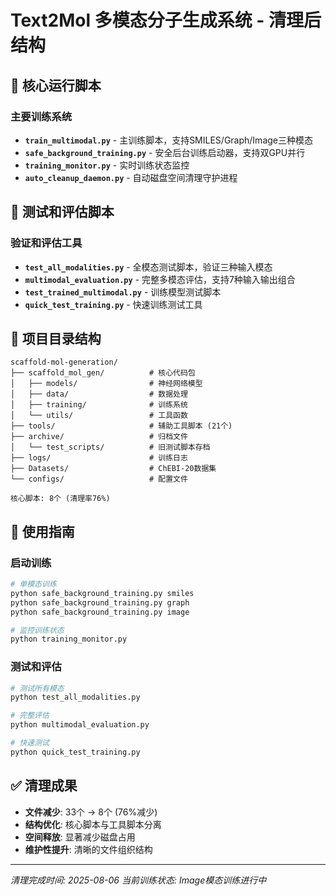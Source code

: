 # Text2Mol 多模态分子生成系统 - 清理后结构

## 🎯 核心运行脚本

### 主要训练系统
- **`train_multimodal.py`** - 主训练脚本，支持SMILES/Graph/Image三种模态
- **`safe_background_training.py`** - 安全后台训练启动器，支持双GPU并行
- **`training_monitor.py`** - 实时训练状态监控
- **`auto_cleanup_daemon.py`** - 自动磁盘空间清理守护进程

## 🧪 测试和评估脚本

### 验证和评估工具
- **`test_all_modalities.py`** - 全模态测试脚本，验证三种输入模态
- **`multimodal_evaluation.py`** - 完整多模态评估，支持7种输入输出组合
- **`test_trained_multimodal.py`** - 训练模型测试脚本
- **`quick_test_training.py`** - 快速训练测试工具

## 📁 项目目录结构

```
scaffold-mol-generation/
├── scaffold_mol_gen/          # 核心代码包
│   ├── models/                # 神经网络模型
│   ├── data/                  # 数据处理
│   ├── training/              # 训练系统
│   └── utils/                 # 工具函数
├── tools/                     # 辅助工具脚本 (21个)
├── archive/                   # 归档文件
│   └── test_scripts/          # 旧测试脚本存档
├── logs/                      # 训练日志
├── Datasets/                  # ChEBI-20数据集
└── configs/                   # 配置文件

核心脚本: 8个 (清理率76%)
```

## 🚀 使用指南

### 启动训练
```bash
# 单模态训练
python safe_background_training.py smiles
python safe_background_training.py graph  
python safe_background_training.py image

# 监控训练状态
python training_monitor.py
```

### 测试和评估
```bash
# 测试所有模态
python test_all_modalities.py

# 完整评估
python multimodal_evaluation.py

# 快速测试
python quick_test_training.py
```

## ✅ 清理成果
- **文件减少**: 33个 → 8个 (76%减少)
- **结构优化**: 核心脚本与工具脚本分离
- **空间释放**: 显著减少磁盘占用
- **维护性提升**: 清晰的文件组织结构

---
*清理完成时间: 2025-08-06*
*当前训练状态: Image模态训练进行中*